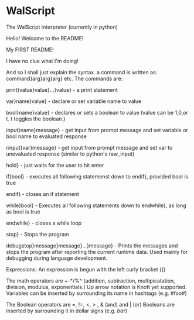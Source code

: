 ﻿WalScript
=========
The WalScript interpreter (currently in python)

Hello! Welcome to the README!

My FIRST README!

I have no clue what I'm doing! 

And so I shall just explain the syntax. 
a command is written as: 
command}arg}arg}arg}
etc. The commands are:

print}value}value}…}value} - a print statement

var}name}value} - declare or set variable name to value

bool}name}value} - declares or sets a boolean to value (value can be 1,0,or t. t toggles the boolean.)

input}name}message} - get input from prompt message and set variable or bool name to evaluated response

rinput}var}message} - get input from prompt message and set var to unevaluated response (similar to python's raw_input)

hold} - just waits for the user to hit enter

if}bool} - executes all following statemenst down to endif}, provided bool is true

endif} - closes an if statement

while}bool} - Executes all following statements down to endwhile}, as long as bool is true

endwhile} - closes a while loop

stop} - Stops the program

debugstop}message}message}…}message} - Prints the messages and stops the program after reporting the current runtime data. 
Used mainly for debugging during language development.

Expressions: 
An expression is begun with the left curly bracket ({) 

The math operators are +-*/%^ (addition, subtraction, multipicatation, division, modulus, exponentials.) Up arrow notation is Knott yet supported. Variables can be inserted by surrounding its name in hashtags (e.g. #foo#) 

The Boolean operators are =, !=, <, > , & (and) and | (or)
Booleans are inserted by surrounding it in dollar signs (e.g. $bar$)
